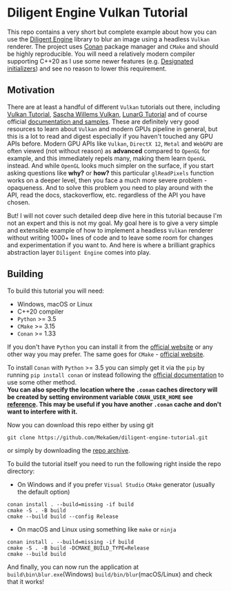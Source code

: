 # Diligent Engine Vulkan Tutorial
This repo contains a very short but complete example about how you can use the 
[Diligent Engine](https://github.com/DiligentGraphics/DiligentEngine) library to blur an image using a headless
`Vulkan` renderer. The project uses [Conan](https://conan.io/) package manager and `CMake` and should be highly 
reproducible. You will need a relatively modern compiler supporting C++20 as I use some newer features
(e.g. [Designated initializers](https://en.cppreference.com/w/cpp/language/aggregate_initialization)) and see no reason 
to lower this requirement.

Motivation
---
There are at least a handful of different `Vulkan` tutorials out there, including 
[Vulkan Tutorial](https://vulkan-tutorial.com/), 
[Sascha Willems Vulkan](https://github.com/SaschaWillems/Vulkan),
[LunarG Tutorial](https://vulkan.lunarg.com/doc/view/1.2.154.1/windows/tutorial/html/index.html)
and of course official [documentation and samples](https://www.vulkan.org/learn). These are definitely very good 
resources to learn about `Vulkan` and modern GPUs pipeline in general, but this is a lot to read and digest especially
if you haven't touched any GPU APIs before. Modern GPU APIs like `Vulkan`, `DirectX 12`, `Metal` and `WebGPU` are often 
viewed (not without reason) as **advanced** compared to `OpenGL` for example, and this immediately repels many, making 
them learn `OpenGL` instead. And while `OpenGL` looks much simpler on the surface, if you start asking questions like
**why?** or **how?** this particular `glReadPixels` function works on a deeper level, then you face a much more severe 
problem - opaqueness. And to solve this problem you need to play around with the API, read the docs, stackoverflow, etc. 
regardless of the API you have chosen.

But! I will not cover such detailed deep dive here in this tutorial because I'm not an expert and this is not my goal.
My goal here is to give a very simple and extensible example of how to implement a headless `Vulkan` renderer without
writing 1000+ lines of code and to leave some room for changes and experimentation if you want to. And here is where a
brilliant graphics abstraction layer `Diligent Engine` comes into play.

Building
---
To build this tutorial you will need:
* Windows, macOS or Linux
* C++20 compiler
* `Python` >= 3.5
* `CMake` >= 3.15
* `Conan` >= 1.33

If you don't have `Python` you can install it from the [official website](https://www.python.org/downloads/) or any other 
way you may prefer. The same goes for `CMake` - [official website](https://cmake.org/download/).

To install `Conan` with `Python` >= 3.5 you can simply get it via the `pip` by running `pip install conan` or instead
following the [official documentation](https://docs.conan.io/en/latest/installation.html) to use some other method.  
**You can also specify the location where the `.conan` caches directory will be created by setting environment variable
`CONAN_USER_HOME` see [reference](https://docs.conan.io/en/latest/reference/env_vars.html#conan-user-home). 
This may be useful if you have another `.conan` cache and don't want to interfere with it.**

Now you can download this repo either by using git
```
git clone https://github.com/MekaGem/diligent-engine-tutorial.git
```
or simply by downloading the [repo archive](https://github.com/MekaGem/diligent-engine-tutorial/archive/refs/heads/main.zip).

To build the tutorial itself you need to run the following right inside the repo directory:
* On Windows and if you prefer `Visual Studio` `CMake` generator (usually the default option)
```
conan install . --build=missing -if build 
cmake -S . -B build
cmake --build build --config Release
```
* On macOS and Linux using something like `make` or `ninja`
```
conan install . --build=missing -if build 
cmake -S . -B build -DCMAKE_BUILD_TYPE=Release
cmake --build build
```

And finally, you can now run the application at `build\bin\blur.exe`(Windows) `build/bin/blur`(macOS/Linux) and check 
that it works!